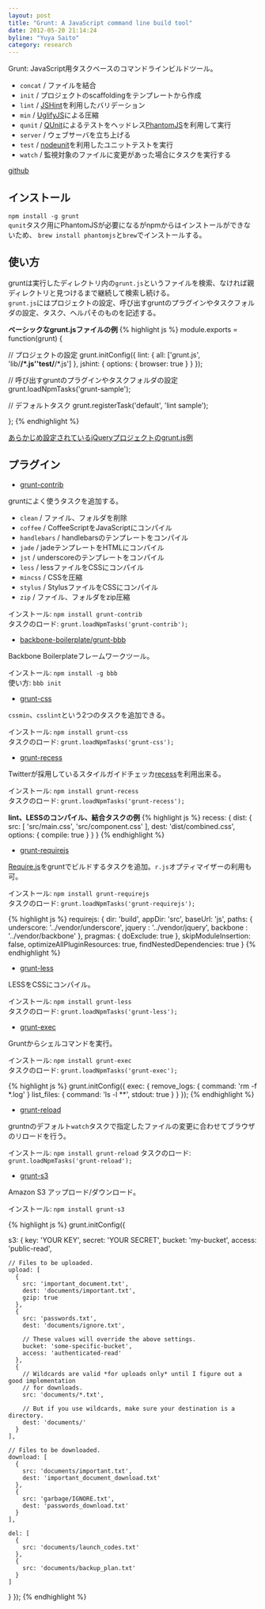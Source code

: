 ```yaml
---
layout: post
title: "Grunt: A JavaScript command line build tool"
date: 2012-05-20 21:14:24
byline: "Yuya Saito"
category: research
---
```


Grunt: JavaScript用タスクベースのコマンドラインビルドツール。  

- `concat` / ファイルを結合
- `init` / プロジェクトのscaffoldingをテンプレートから作成
- `lint` / [JSHint](http://www.jshint.com/)を利用したバリデーション
- `min` / [UglifyJS](https://github.com/mishoo/UglifyJS/)による圧縮
- `qunit` / [QUnit](http://docs.jquery.com/QUnit)によるテストをヘッドレス[PhantomJS](http://phantomjs.org/)を利用して実行
- `server` / ウェブサーバを立ち上げる
- `test` / [nodeunit](https://github.com/caolan/nodeunit)を利用したユニットテストを実行
- `watch` / 監視対象のファイルに変更があった場合にタスクを実行する

[github](https://github.com/cowboy/grunt)

## インストール

`npm install -g grunt`  
`qunit`タスク用にPhantomJSが必要になるがnpmからはインストールができないため、
`brew install phantomjs`と`brew`でインストールする。

## 使い方

gruntは実行したディレクトリ内の`grunt.js`というファイルを検索、なければ親ディレクトリと見つけるまで継続して検索し続ける。  
`grunt.js`にはプロジェクトの設定、呼び出すgruntのプラグインやタスクフォルダの設定、タスク、ヘルパそのものを記述する。

**ベーシックなgrunt.jsファイルの例**
{% highlight js %}
module.exports = function(grunt) {

  // プロジェクトの設定
  grunt.initConfig({
    lint: {
      all: ['grunt.js', 'lib/**/*.js''test/**/*.js']
    },
    jshint: {
      options: {
        browser: true
      }
    }
  });

  // 呼び出すgruntのプラグインやタスクフォルダの設定
  grunt.loadNpmTasks('grunt-sample');

  // デフォルトタスク
  grunt.registerTask('default', 'lint sample');

};
{% endhighlight %}

[あらかじめ設定されているjQueryプロジェクトのgrunt.js例](https://github.com/cowboy/grunt-jquery-example/blob/master/grunt.js)

## プラグイン

- [grunt-contrib](https://github.com/gruntjs/grunt-contrib)

gruntによく使うタスクを追加する。

- `clean` / ファイル、フォルダを削除
- `coffee` / CoffeeScriptをJavaScriptにコンパイル
- `handlebars` / handlebarsのテンプレートをコンパイル
- `jade` / jadeテンプレートをHTMLにコンパイル
- `jst` / underscoreのテンプレートをコンパイル
- `less` / lessファイルをCSSにコンパイル
- `mincss` / CSSを圧縮
- `stylus` / StylusファイルをCSSにコンパイル
- `zip` / ファイル、フォルダをzip圧縮

インストール: `npm install grunt-contrib`  
タスクのロード: `grunt.loadNpmTasks('grunt-contrib');`

- [backbone-boilerplate/grunt-bbb](https://github.com/backbone-boilerplate/grunt-bbb)

Backbone Boilerplateフレームワークツール。

インストール: `npm install -g bbb`  
使い方: `bbb init`

- [grunt-css](https://github.com/jzaefferer/grunt-css)

`cssmin`、`csslint`という2つのタスクを追加できる。

インストール: `npm install grunt-css`  
タスクのロード: `grunt.loadNpmTasks('grunt-css');`

- [grunt-recess](https://github.com/sindresorhus/grunt-recess)

Twitterが採用しているスタイルガイドチェッカ[recess](https://github.com/twitter/recess)を利用出来る。

インストール: `npm install grunt-recess`  
タスクのロード: `grunt.loadNpmTasks('grunt-recess');`

**lint、LESSのコンパイル、結合タスクの例**
{% highlight js %}
recess: {
    dist: {
        src: [
            'src/main.css',
            'src/component.css'
        ],
        dest: 'dist/combined.css',
        options: {
            compile: true
        }
    }
}
{% endhighlight %}

- [grunt-requirejs](https://github.com/asciidisco/grunt-requirejs)

[Require.js](http://requirejs.org/)をgruntでビルドするタスクを追加。`r.js`オプティマイザーの利用も可。

インストール: `npm install grunt-requirejs`  
タスクのロード: `grunt.loadNpmTasks('grunt-requirejs');`

{% highlight js %}
requirejs: {
  dir: 'build',
  appDir: 'src',
  baseUrl: 'js',
  paths: {
      underscore: '../vendor/underscore',
      jquery    : '../vendor/jquery',
      backbone  : '../vendor/backbone'
  },
  pragmas: {
      doExclude: true
  },
  skipModuleInsertion: false,
  optimizeAllPluginResources: true,
  findNestedDependencies: true
}
{% endhighlight %}

- [grunt-less](https://github.com/jharding/grunt-less)

LESSをCSSにコンパイル。

インストール: `npm install grunt-less`  
タスクのロード: `grunt.loadNpmTasks('grunt-less');`

- [grunt-exec](https://github.com/jharding/grunt-exec)

Gruntからシェルコマンドを実行。

インストール: `npm install grunt-exec`  
タスクのロード: `grunt.loadNpmTasks('grunt-exec');`

{% highlight js %}
grunt.initConfig({
    exec: {
        remove_logs: {
            command: 'rm -f *.log'
        }
        list_files: {
            command: 'ls -l **',
            stdout: true
        }
    }
});
{% endhighlight %}

- [grunt-reload](https://github.com/webxl/grunt-reload)

gruntnのデフォルト`watch`タスクで指定したファイルの変更に合わせてブラウザのリロードを行う。

インストール: `npm install grunt-reload`
タスクのロード: `grunt.loadNpmTasks('grunt-reload');`

- [grunt-s3](https://github.com/pifantastic/grunt-s3)

Amazon S3 アップロード/ダウンロード。

インストール: `npm install grunt-s3`

{% highlight js %}
grunt.initConfig({

  s3: {
    key: 'YOUR KEY',
    secret: 'YOUR SECRET',
    bucket: 'my-bucket',
    access: 'public-read',

    // Files to be uploaded.
    upload: [
      {
        src: 'important_document.txt',
        dest: 'documents/important.txt',
        gzip: true
      },
      {
        src: 'passwords.txt',
        dest: 'documents/ignore.txt',

        // These values will override the above settings.
        bucket: 'some-specific-bucket',
        access: 'authenticated-read'
      },
      {
        // Wildcards are valid *for uploads only* until I figure out a good implementation
        // for downloads.
        src: 'documents/*.txt',

        // But if you use wildcards, make sure your destination is a directory.
        dest: 'documents/'
      }
    ],

    // Files to be downloaded.
    download: [
      {
        src: 'documents/important.txt',
        dest: 'important_document_download.txt'
      },
      {
        src: 'garbage/IGNORE.txt',
        dest: 'passwords_download.txt'
      }
    ],

    del: [
      {
        src: 'documents/launch_codes.txt'
      },
      {
        src: 'documents/backup_plan.txt'
      }
    ]
  }
});
{% endhighlight %}
